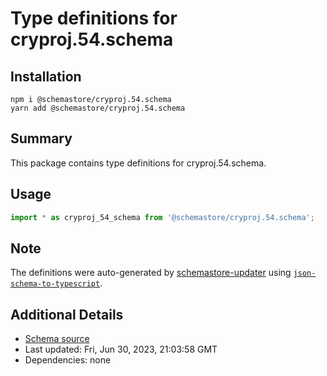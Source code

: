 # Type definitions for cryproj.54.schema

## Installation

```
npm i @schemastore/cryproj.54.schema
yarn add @schemastore/cryproj.54.schema
```

## Summary

This package contains type definitions for cryproj.54.schema.

## Usage

```ts
import * as cryproj_54_schema from '@schemastore/cryproj.54.schema';
```

## Note

The definitions were auto-generated by [schemastore-updater](https://github.com/ffflorian/schemastore-updater) using [`json-schema-to-typescript`](https://www.npmjs.com/package/json-schema-to-typescript).

## Additional Details

* [Schema source](https://github.com/SchemaStore/schemastore/tree/master/src/schemas/json/cryproj.54.schema)
* Last updated: Fri, Jun 30, 2023, 21:03:58 GMT
* Dependencies: none
